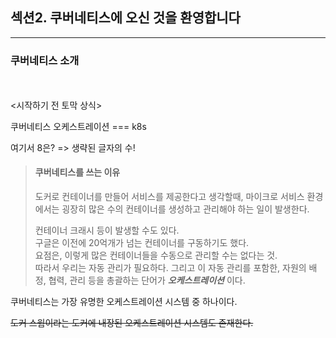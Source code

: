 ## 섹션2. 쿠버네티스에 오신 것을 환영합니다

***

### 쿠버네티스 소개

<div style="margin-top: 50px"></div>

<시작하기 전 토막 상식>

쿠버네티스 오케스트레이션 === k8s

여기서 8은? => 생략된 글자의 수!

> #### 쿠버네티스를 쓰는 이유
> 
> 도커로 컨테이너를 만들어 서비스를 제공한다고 생각할때, 
> 마이크로 서비스 환경에서는 굉장히 많은 수의 컨테이너를 생성하고
> 관리해야 하는 일이 발생한다. 
> 
> 컨테이너 크래시 등이 발생할 수도 있다.  
> 구글은 이전에 20억개가 넘는 컨테이너를 구동하기도 했다.  
> 요점은, 이렇게 많은 컨테이너들을 수동으로 관리할 수는 없다는 것.  
> 따라서 우리는 자동 관리가 필요하다. 그리고 이 자동 관리를 
> 포함한, 자원의 배정, 협력, 관리 등을 총괄하는 단어가
> ***오케스트레이션*** 이다.

쿠버네티스는 가장 유명한 오케스트레이션 시스템 중 하나이다.

~~도커 스웜이라는 도커에 내장된 오케스트레이션 시스템도 존재한다.~~
